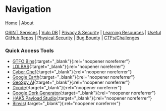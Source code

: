 # Navigation
[Home](index.md) | [About](about.md)

[OSINT Services](osint-services.md) | [Vuln DB](vuln-db.md) | [Privacy & Security](privacy-security.md) | [Learning Resources](learning-resources.md) | [Useful GitHub Repos](useful-github-repos.md) | [Physical Security](physical-security.md) | [Bug Bounty](bug-bounty.md) | [CTFs/Challenges](ctfs-challenges.md)

### Quick Access Tools
* [GTFO Bins](https://gtfobins.github.io/){:target="_blank"}{:rel="noopener noreferrer"}
* [LOLBAS](https://lolbas-project.github.io/#){:target="_blank"}{:rel="noopener noreferrer"}
* [Cyber Chef](https://gchq.github.io/CyberChef/){:target="_blank"}{:rel="noopener noreferrer"}
* [Google Earth](https://earth.google.com/){:target="_blank"}{:rel="noopener noreferrer"}
* [GeoSpy AI](https://geospy.web.app/){:target="_blank"}{:rel="noopener noreferrer"}
* [Dcode](https://www.dcode.fr/en){:target="_blank"}{:rel="noopener noreferrer"}
* [Google Dork Generator](https://pentest-tools.com/information-gathering/google-hacking){:target="_blank"}{:rel="noopener noreferrer"}
* [HAK5 Payload Studio](https://payloadstudio.hak5.org/community/){:target="_blank"}{:rel="noopener noreferrer"}
* [Binvis](https://binvis.io/#/){:target="_blank"}{:rel="noopener noreferrer"}